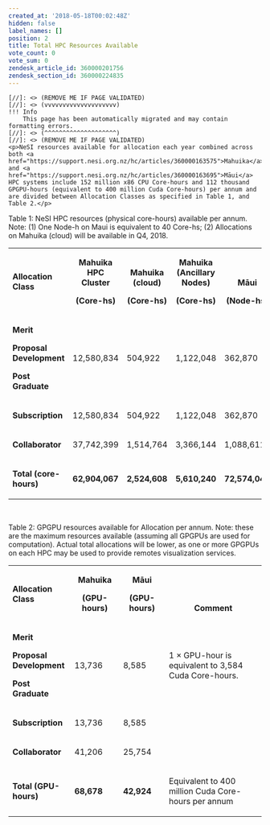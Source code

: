```yaml
---
created_at: '2018-05-18T00:02:48Z'
hidden: false
label_names: []
position: 2
title: Total HPC Resources Available
vote_count: 0
vote_sum: 0
zendesk_article_id: 360000201756
zendesk_section_id: 360000224835
---
```



    [//]: <> (REMOVE ME IF PAGE VALIDATED)
    [//]: <> (vvvvvvvvvvvvvvvvvvvv)
    !!! Info
        This page has been automatically migrated and may contain formatting errors.
    [//]: <> (^^^^^^^^^^^^^^^^^^^^)
    [//]: <> (REMOVE ME IF PAGE VALIDATED)
    <p>NeSI resources available for allocation each year combined across both <a href="https://support.nesi.org.nz/hc/articles/360000163575">Mahuika</a> and <a href="https://support.nesi.org.nz/hc/articles/360000163695">Māui</a> HPC systems include 152 million x86 CPU Core-hours and 112 thousand GPGPU-hours (equivalent to 400 million Cuda Core-hours) per annum and are divided between Allocation Classes as specified in Table 1, and Table 2.</p>
<p><span class="wysiwyg-font-size-small">Table 1: NeSI HPC resources (physical core-hours) available per annum. Note: (1) One Node-h on Maui is equivalent to 40 Core-hs; (2) Allocations on Mahuika (cloud) will be available in Q4, 2018.</span></p>
<table>
<tbody>
<tr>
<td width="112">
<p><strong>Allocation Class</strong></p>
</td>
<td class="wysiwyg-text-align-right" style="text-align: center; vertical-align: bottom;" width="98">
<p><strong>Mahuika HPC Cluster </strong></p>
<p><strong>(Core-hs)</strong></p>
</td>
<td class="wysiwyg-text-align-right" style="text-align: center; vertical-align: bottom;" width="98">
<p><strong>Mahuika </strong><br><strong>(cloud)</strong></p>
<p><strong>(Core-hs)</strong></p>
</td>
<td class="wysiwyg-text-align-right" style="text-align: center; vertical-align: bottom;" width="98">
<p><strong>Mahuika (Ancillary Nodes)</strong></p>
<p><strong>(Core-hs)</strong></p>
</td>
<td class="wysiwyg-text-align-right" style="text-align: center; vertical-align: bottom;" width="98">
<p><strong>Māui</strong></p>
<p><strong>(Node-hs)</strong></p>
</td>
<td class="wysiwyg-text-align-right" style="text-align: center; vertical-align: bottom;" width="98">
<p><strong>Māui (Ancillary nodes)</strong></p>
<p><strong>(Core-hs)</strong></p>
</td>
</tr>
<tr>
<td width="112">
<p><strong>Merit<br></strong></p>
<p><strong>Proposal Development<br></strong></p>
<p><strong>Post Graduate<br></strong></p>
</td>
<td class="wysiwyg-text-align-right" style="vertical-align: center;" width="98">
<p>12,580,834</p>
</td>
<td class="wysiwyg-text-align-right" style="vertical-align: center;" width="98">
<p>504,922</p>
</td>
<td class="wysiwyg-text-align-right" style="vertical-align: center;" width="98">
<p>1,122,048</p>
</td>
<td class="wysiwyg-text-align-right" style="vertical-align: center;" width="98">
<p>362,870</p>
</td>
<td class="wysiwyg-text-align-right" style="vertical-align: center;" width="98">
<p>1,122,048</p>
</td>
</tr>
<tr>
<td width="112">
<p><strong>Subscription</strong></p>
</td>
<td class="wysiwyg-text-align-right" width="98">
<p>12,580,834</p>
</td>
<td class="wysiwyg-text-align-right" width="98">
<p>504,922</p>
</td>
<td class="wysiwyg-text-align-right" width="98">
<p>1,122,048</p>
</td>
<td class="wysiwyg-text-align-right" width="98">
<p>362,870</p>
</td>
<td class="wysiwyg-text-align-right" width="98">
<p>1,122,048</p>
</td>
</tr>
<tr>
<td width="112">
<p><strong>Collaborator</strong></p>
</td>
<td class="wysiwyg-text-align-right" width="98">
<p>37,742,399</p>
</td>
<td class="wysiwyg-text-align-right" width="98">
<p>1,514,764</p>
</td>
<td class="wysiwyg-text-align-right" width="98">
<p>3,366,144</p>
</td>
<td class="wysiwyg-text-align-right" width="98">
<p>1,088,611</p>
</td>
<td class="wysiwyg-text-align-right" width="98">
<p>3,366,144</p>
</td>
</tr>
<tr>
<td width="112">
<p><strong>Total (core-hours)</strong></p>
</td>
<td class="wysiwyg-text-align-right" width="98">
<p><strong>62,904,067</strong></p>
</td>
<td class="wysiwyg-text-align-right" width="98">
<p><strong>2,524,608</strong></p>
</td>
<td class="wysiwyg-text-align-right" width="98">
<p><strong>5,610,240</strong></p>
</td>
<td class="wysiwyg-text-align-right" width="98">
<p><strong>72,574,040</strong></p>
</td>
<td class="wysiwyg-text-align-right" width="98">
<p><strong>5,610,240</strong></p>
</td>
</tr>
</tbody>
</table>
<p> </p>
<p><span class="wysiwyg-font-size-small">Table 2: GPGPU resources available for Allocation per annum. Note: these are the maximum resources available (assuming all GPGPUs are used for computation). Actual total allocations will be lower, as one or more GPGPUs on each HPC may be used to provide remotes visualization services.</span></p>
<table>
<tbody>
<tr>
<td width="112">
<p><strong>Allocation Class</strong></p>
</td>
<td class="wysiwyg-text-align-right" style="text-align: center; vertical-align: bottom;" width="98">
<p><strong>Mahuika</strong></p>
<p><strong>(GPU-hours)</strong></p>
</td>
<td class="wysiwyg-text-align-right" style="text-align: center; vertical-align: bottom;" width="98">
<p><strong>Māui</strong></p>
<p><strong>(GPU-hours)</strong></p>
</td>
<td class="wysiwyg-text-align-right" style="text-align: center; vertical-align: bottom;" width="296">
<p><strong>Comment</strong></p>
</td>
</tr>
<tr>
<td width="112">
<p><strong>Merit<br></strong></p>
<p><strong>Proposal Development<br></strong></p>
<p><strong>Post Graduate<br></strong></p>
</td>
<td class="wysiwyg-text-align-right" width="98">
<p>13,736</p>
</td>
<td class="wysiwyg-text-align-right" width="98">
<p>8,585</p>
</td>
<td width="296">
<p>1 × GPU-hour is equivalent to 3,584 Cuda Core-hours.</p>
</td>
</tr>
<tr>
<td width="112">
<p><strong>Subscription</strong></p>
</td>
<td class="wysiwyg-text-align-right" width="98">
<p>13,736</p>
</td>
<td class="wysiwyg-text-align-right" width="98">
<p>8,585</p>
</td>
<td width="296">
<p> </p>
</td>
</tr>
<tr>
<td width="112">
<p><strong>Collaborator</strong></p>
</td>
<td class="wysiwyg-text-align-right" width="98">
<p>41,206</p>
</td>
<td class="wysiwyg-text-align-right" width="98">
<p>25,754</p>
</td>
<td width="296">
<p> </p>
</td>
</tr>
<tr>
<td width="112">
<p><strong>Total (GPU-hours)</strong></p>
</td>
<td class="wysiwyg-text-align-right" width="98">
<p><strong>68,678</strong></p>
</td>
<td class="wysiwyg-text-align-right" width="98">
<p><strong>42,924</strong></p>
</td>
<td width="296">
<p>Equivalent to 400 million Cuda Core-hours per annum</p>
</td>
</tr>
</tbody>
</table>
<p> </p>
